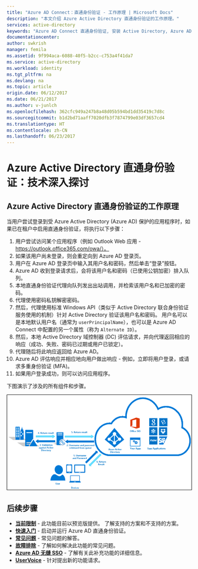 ```yaml
---
title: "Azure AD Connect：直通身份验证 - 工作原理 | Microsoft Docs"
description: "本文介绍 Azure Active Directory 直通身份验证的工作原理。"
services: active-directory
keywords: "Azure AD Connect 直通身份验证, 安装 Active Directory, Azure AD 所需的组件, SSO, 单一登录"
documentationcenter: 
author: swkrish
manager: femila
ms.assetid: 9f994aca-6088-40f5-b2cc-c753a4f41da7
ms.service: active-directory
ms.workload: identity
ms.tgt_pltfrm: na
ms.devlang: na
ms.topic: article
origin.date: 06/12/2017
ms.date: 06/21/2017
ms.author: v-junlch
ms.openlocfilehash: 362cfc949a247b8a48d05b594bd1dd35419c7d8c
ms.sourcegitcommit: b1d2bd71aaff7020dfb3f7874799e03df3657cd4
ms.translationtype: HT
ms.contentlocale: zh-CN
ms.lasthandoff: 06/23/2017
---
```

<a id="azure-active-directory-pass-through-authentication-technical-deep-dive" class="xliff"></a>

# Azure Active Directory 直通身份验证：技术深入探讨

<a id="how-does-azure-active-directory-pass-through-authentication-work" class="xliff"></a>

## Azure Active Directory 直通身份验证的工作原理

当用户尝试登录到受 Azure Active Directory (Azure AD) 保护的应用程序时，如果已在租户中启用直通身份验证，将执行以下步骤：

1. 用户尝试访问某个应用程序（例如 Outlook Web 应用 - https://outlook.office365.com/owa/）。
2. 如果该用户尚未登录，则会重定向到 Azure AD 登录页。
3. 用户在 Azure AD 登录页中输入其用户名和密码，然后单击“登录”按钮。
4. Azure AD 收到登录请求后，会将该用户名和密码（已使用公钥加密）排入队列。
5. 本地直通身份验证代理向队列发出出站调用，并检索该用户名和已加密的密码。
6. 代理使用密码私钥解密密码。
7. 然后，代理使用标准 Windows API（类似于 Active Directory 联合身份验证服务使用的机制）针对 Active Directory 验证该用户名和密码。 用户名可以是本地默认用户名（通常为 `userPrincipalName`），也可以是 Azure AD Connect 中配置的另一个属性（称为 `Alternate ID`）。
8. 然后，本地 Active Directory 域控制器 (DC) 评估请求，并向代理返回相应的响应（成功、失败、密码已过期或用户已锁定）。
9. 代理随后将此响应返回给 Azure AD。
10. Azure AD 评估响应并相应地向用户做出响应 - 例如，立即将用户登录，或请求多重身份验证 (MFA)。
11. 如果用户登录成功，则可以访问应用程序。

下图演示了涉及的所有组件和步骤。

![直通身份验证](./media/active-directory-aadconnect-pass-through-authentication/pta2.png)

<a id="next-steps" class="xliff"></a>

## 后续步骤
- [**当前限制**](active-directory-aadconnect-pass-through-authentication-current-limitations.md) - 此功能目前以预览版提供。 了解支持的方案和不支持的方案。
- [**快速入门**](active-directory-aadconnect-pass-through-authentication-quick-start.md) - 启动并运行 Azure AD 直通身份验证。
- [**常见问题**](active-directory-aadconnect-pass-through-authentication-faq.md) - 常见问题的解答。
- [**故障排除**](active-directory-aadconnect-troubleshoot-pass-through-authentication.md) - 了解如何解决此功能的常见问题。
- [**Azure AD 无缝 SSO**](active-directory-aadconnect-sso.md) - 了解有关此补充功能的详细信息。
- [**UserVoice**](https://feedback.azure.com/forums/169401-azure-active-directory/category/160611-directory-synchronization-aad-connect) - 针对提出新的功能请求。

